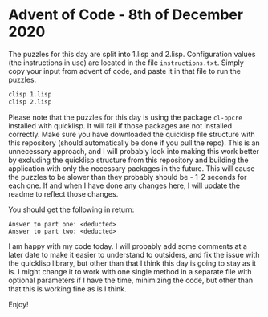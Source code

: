 # Advent of Code - 8th of December 2020

The puzzles for this day are split into 1.lisp and 2.lisp. Configuration values (the instructions in use) are located in the file `instructions.txt`. Simply copy your input from advent of code, and paste it in that file to run the puzzles.
```bash
clisp 1.lisp
clisp 2.lisp
```

Please note that the puzzles for this day is using the package `cl-ppcre` installed with quicklisp. It will fail if those packages are not installed correctly. Make sure you have downloaded the quicklisp file structure with this repository (should automatically be done if you pull the repo). This is an unnecessary approach, and I will probably look into making this work better by excluding the quicklisp structure from this repository and building the application with only the necessary packages in the future. This will cause the puzzles to be slower than they probably should be - 1-2 seconds for each one. If and when I have done any changes here, I will update the readme to reflect those changes.

You should get the following in return:
```
Answer to part one: <deducted> 
Answer to part two: <deducted>
```

I am happy with my code today. I will probably add some comments at a later date to make it easier to understand to outsiders, and fix the issue with the quicklisp library, but other than that I think this day is going to stay as it is. I might change it to work with one single method in a separate file with optional parameters if I have the time, minimizing the code, but other than that this is working fine as is I think.

Enjoy!